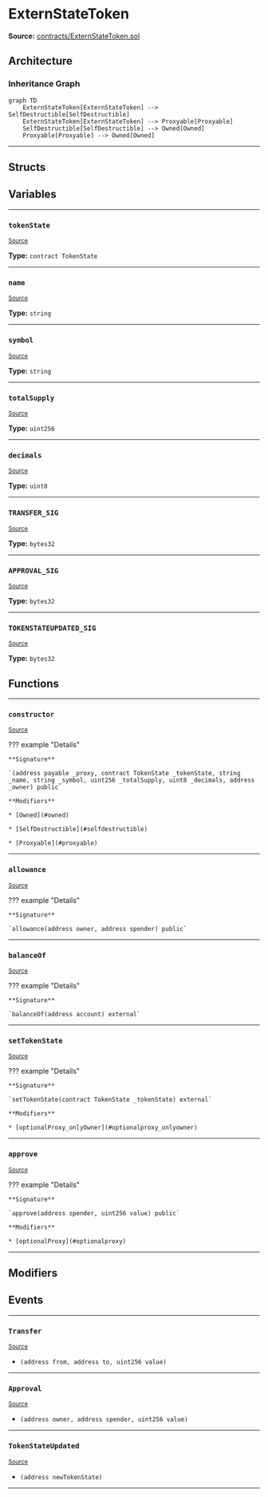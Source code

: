 # ExternStateToken

**Source:** [contracts/ExternStateToken.sol](https://github.com/Synthetixio/synthetix/tree/develop/contracts/ExternStateToken.sol)

## Architecture

### Inheritance Graph

```mermaid
graph TD
    ExternStateToken[ExternStateToken] --> SelfDestructible[SelfDestructible]
    ExternStateToken[ExternStateToken] --> Proxyable[Proxyable]
    SelfDestructible[SelfDestructible] --> Owned[Owned]
    Proxyable[Proxyable] --> Owned[Owned]
```

---

## Structs

## Variables

---

### `tokenState`
<sub>[Source](https://github.com/Synthetixio/synthetix/tree/develop/contracts/ExternStateToken.sol#L23)</sub>

**Type:** `contract TokenState`

---

### `name`
<sub>[Source](https://github.com/Synthetixio/synthetix/tree/develop/contracts/ExternStateToken.sol#L26)</sub>

**Type:** `string`

---

### `symbol`
<sub>[Source](https://github.com/Synthetixio/synthetix/tree/develop/contracts/ExternStateToken.sol#L27)</sub>

**Type:** `string`

---

### `totalSupply`
<sub>[Source](https://github.com/Synthetixio/synthetix/tree/develop/contracts/ExternStateToken.sol#L28)</sub>

**Type:** `uint256`

---

### `decimals`
<sub>[Source](https://github.com/Synthetixio/synthetix/tree/develop/contracts/ExternStateToken.sol#L29)</sub>

**Type:** `uint8`

---

### `TRANSFER_SIG`
<sub>[Source](https://github.com/Synthetixio/synthetix/tree/develop/contracts/ExternStateToken.sol#L140)</sub>

**Type:** `bytes32`

---

### `APPROVAL_SIG`
<sub>[Source](https://github.com/Synthetixio/synthetix/tree/develop/contracts/ExternStateToken.sol#L151)</sub>

**Type:** `bytes32`

---

### `TOKENSTATEUPDATED_SIG`
<sub>[Source](https://github.com/Synthetixio/synthetix/tree/develop/contracts/ExternStateToken.sol#L162)</sub>

**Type:** `bytes32`

## Functions

---

### `constructor`
<sub>[Source](https://github.com/Synthetixio/synthetix/tree/develop/contracts/ExternStateToken.sol#L31)</sub>

??? example "Details"

    **Signature**

    `(address payable _proxy, contract TokenState _tokenState, string _name, string _symbol, uint256 _totalSupply, uint8 _decimals, address _owner) public`

    **Modifiers**

    * [Owned](#owned)

    * [SelfDestructible](#selfdestructible)

    * [Proxyable](#proxyable)

---

### `allowance`
<sub>[Source](https://github.com/Synthetixio/synthetix/tree/develop/contracts/ExternStateToken.sol#L55)</sub>

??? example "Details"

    **Signature**

    `allowance(address owner, address spender) public`

---

### `balanceOf`
<sub>[Source](https://github.com/Synthetixio/synthetix/tree/develop/contracts/ExternStateToken.sol#L62)</sub>

??? example "Details"

    **Signature**

    `balanceOf(address account) external`

---

### `setTokenState`
<sub>[Source](https://github.com/Synthetixio/synthetix/tree/develop/contracts/ExternStateToken.sol#L73)</sub>

??? example "Details"

    **Signature**

    `setTokenState(contract TokenState _tokenState) external`

    **Modifiers**

    * [optionalProxy_onlyOwner](#optionalproxy_onlyowner)

---

### `approve`
<sub>[Source](https://github.com/Synthetixio/synthetix/tree/develop/contracts/ExternStateToken.sol#L126)</sub>

??? example "Details"

    **Signature**

    `approve(address spender, uint256 value) public`

    **Modifiers**

    * [optionalProxy](#optionalproxy)

---

## Modifiers

## Events

---

### `Transfer`
<sub>[Source](https://github.com/Synthetixio/synthetix/tree/develop/contracts/ExternStateToken.sol#L139)</sub>

- `(address from, address to, uint256 value)`

---

### `Approval`
<sub>[Source](https://github.com/Synthetixio/synthetix/tree/develop/contracts/ExternStateToken.sol#L150)</sub>

- `(address owner, address spender, uint256 value)`

---

### `TokenStateUpdated`
<sub>[Source](https://github.com/Synthetixio/synthetix/tree/develop/contracts/ExternStateToken.sol#L161)</sub>

- `(address newTokenState)`

---

